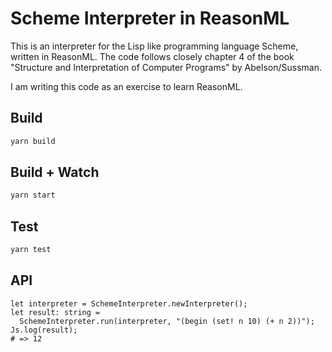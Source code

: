 # Scheme Interpreter in ReasonML

This is an interpreter for the Lisp like programming language Scheme, written in ReasonML. The code follows closely chapter 4 of the book "Structure and Interpretation of Computer Programs" by Abelson/Sussman.

I am writing this code as an exercise to learn ReasonML.

## Build

```bash
yarn build
```

## Build + Watch

```bash
yarn start

```

## Test

```bash
yarn test

```


## API

```reason
let interpreter = SchemeInterpreter.newInterpreter();
let result: string =
  SchemeInterpreter.run(interpreter, "(begin (set! n 10) (+ n 2))");
Js.log(result);
# => 12
```
